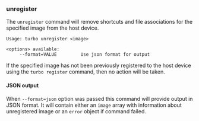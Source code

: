 ### unregister

The `unregister` command will remove shortcuts and file associations for the specified image from the host device.

```
Usage: turbo unregister <image>

<options> available:
     --format=VALUE         Use json format for output
```

If the specified image has not been previously registered to the host device using the `turbo register` command, then no action will be taken. 

#### JSON output

When `--format=json` option was passed this command will provide output in JSON format. It will contain either an `image` array with information about unregistered image or an `error` object if command failed.